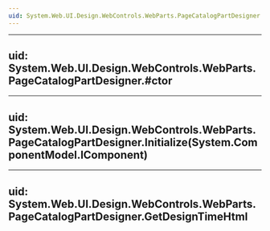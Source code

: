 ```yaml
---
uid: System.Web.UI.Design.WebControls.WebParts.PageCatalogPartDesigner
---
```


---
uid: System.Web.UI.Design.WebControls.WebParts.PageCatalogPartDesigner.#ctor
---

---
uid: System.Web.UI.Design.WebControls.WebParts.PageCatalogPartDesigner.Initialize(System.ComponentModel.IComponent)
---

---
uid: System.Web.UI.Design.WebControls.WebParts.PageCatalogPartDesigner.GetDesignTimeHtml
---
